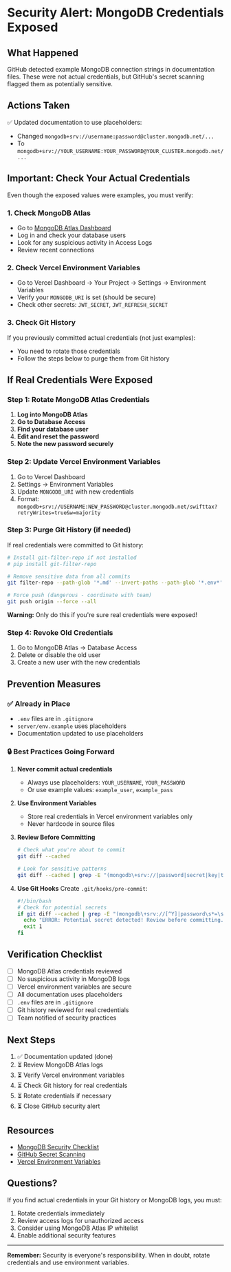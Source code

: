 # Security Alert: MongoDB Credentials Exposed

## What Happened
GitHub detected example MongoDB connection strings in documentation files. These were not actual credentials, but GitHub's secret scanning flagged them as potentially sensitive.

## Actions Taken

✅ Updated documentation to use placeholders:
- Changed `mongodb+srv://username:password@cluster.mongodb.net/...` 
- To `mongodb+srv://YOUR_USERNAME:YOUR_PASSWORD@YOUR_CLUSTER.mongodb.net/...`

## Important: Check Your Actual Credentials

Even though the exposed values were examples, you must verify:

### 1. Check MongoDB Atlas
- Go to [MongoDB Atlas Dashboard](https://cloud.mongodb.com)
- Log in and check your database users
- Look for any suspicious activity in Access Logs
- Review recent connections

### 2. Check Vercel Environment Variables
- Go to Vercel Dashboard → Your Project → Settings → Environment Variables
- Verify your `MONGODB_URI` is set (should be secure)
- Check other secrets: `JWT_SECRET`, `JWT_REFRESH_SECRET`

### 3. Check Git History
If you previously committed actual credentials (not just examples):
- You need to rotate those credentials
- Follow the steps below to purge them from Git history

## If Real Credentials Were Exposed

### Step 1: Rotate MongoDB Atlas Credentials

1. **Log into MongoDB Atlas**
2. **Go to Database Access**
3. **Find your database user**
4. **Edit and reset the password**
5. **Note the new password securely**

### Step 2: Update Vercel Environment Variables

1. Go to Vercel Dashboard
2. Settings → Environment Variables
3. Update `MONGODB_URI` with new credentials
4. Format: `mongodb+srv://USERNAME:NEW_PASSWORD@cluster.mongodb.net/swifttax?retryWrites=true&w=majority`

### Step 3: Purge Git History (if needed)

If real credentials were committed to Git history:

```bash
# Install git-filter-repo if not installed
# pip install git-filter-repo

# Remove sensitive data from all commits
git filter-repo --path-glob '*.md' --invert-paths --path-glob '*.env*' --invert-paths

# Force push (dangerous - coordinate with team)
git push origin --force --all
```

**Warning:** Only do this if you're sure real credentials were exposed!

### Step 4: Revoke Old Credentials

1. Go to MongoDB Atlas → Database Access
2. Delete or disable the old user
3. Create a new user with the new credentials

## Prevention Measures

### ✅ Already in Place
- `.env` files are in `.gitignore`
- `server/env.example` uses placeholders
- Documentation updated to use placeholders

### 🔒 Best Practices Going Forward

1. **Never commit actual credentials**
   - Always use placeholders: `YOUR_USERNAME`, `YOUR_PASSWORD`
   - Or use example values: `example_user`, `example_pass`

2. **Use Environment Variables**
   - Store real credentials in Vercel environment variables only
   - Never hardcode in source files

3. **Review Before Committing**
   ```bash
   # Check what you're about to commit
   git diff --cached
   
   # Look for sensitive patterns
   git diff --cached | grep -E "(mongodb\+srv://|password|secret|key|token)"
   ```

4. **Use Git Hooks**
   Create `.git/hooks/pre-commit`:
   ```bash
   #!/bin/bash
   # Check for potential secrets
   if git diff --cached | grep -E "(mongodb\+srv://[^Y]|password\s*=\s*[^{])"; then
     echo "ERROR: Potential secret detected! Review before committing."
     exit 1
   fi
   ```

## Verification Checklist

- [ ] MongoDB Atlas credentials reviewed
- [ ] No suspicious activity in MongoDB logs
- [ ] Vercel environment variables are secure
- [ ] All documentation uses placeholders
- [ ] `.env` files are in `.gitignore`
- [ ] Git history reviewed for real credentials
- [ ] Team notified of security practices

## Next Steps

1. ✅ Documentation updated (done)
2. ⏳ Review MongoDB Atlas logs
3. ⏳ Verify Vercel environment variables
4. ⏳ Check Git history for real credentials
5. ⏳ Rotate credentials if necessary
6. ⏳ Close GitHub security alert

## Resources

- [MongoDB Security Checklist](https://www.mongodb.com/docs/manual/administration/security-checklist/)
- [GitHub Secret Scanning](https://docs.github.com/en/code-security/secret-scanning/about-secret-scanning)
- [Vercel Environment Variables](https://vercel.com/docs/concepts/projects/environment-variables)

## Questions?

If you find actual credentials in your Git history or MongoDB logs, you must:
1. Rotate credentials immediately
2. Review access logs for unauthorized access
3. Consider using MongoDB Atlas IP whitelist
4. Enable additional security features

---

**Remember:** Security is everyone's responsibility. When in doubt, rotate credentials and use environment variables.

